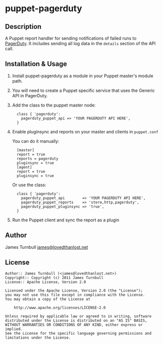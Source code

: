 puppet-pagerduty
================

Description
-----------

A Puppet report handler for sending notifications of failed runs to
[PagerDuty](http://www.pagerduty.com).  It includes sending all log data
in the `details` section of the API call.

Installation & Usage
-------------------

1. Install puppet-pagerduty as a module in your Puppet master's module
    path.

1. You will need to create a Puppet specific service that uses the 
   Generic API in PagerDuty.

1. Add the class to the puppet master node:

         class { 'pagerduty':
           pagerduty_puppet_api => 'YOUR PAGERDUTY API HERE',
         }


1. Enable pluginsync and reports on your master and clients in `puppet.conf`

   You can do it manually:

         [master]
         report = true
         reports = pagerduty
         pluginsync = true
         [agent]
         report = true
         pluginsync = true

   Or use the class:

         class { 'pagerduty':
           pagerduty_puppet_api        => 'YOUR PAGERDUTY API HERE',
           pagerduty_puppet_reports    => 'store,http,pagerduty',
           pagerduty_puppet_pluginsync => 'true',
         }

1. Run the Puppet client and sync the report as a plugin

Author
------

James Turnbull <james@lovedthanlost.net>

License
-------

    Author:: James Turnbull (<james@lovedthanlost.net>)
    Copyright:: Copyright (c) 2011 James Turnbull
    License:: Apache License, Version 2.0

    Licensed under the Apache License, Version 2.0 (the "License");
    you may not use this file except in compliance with the License.
    You may obtain a copy of the License at

        http://www.apache.org/licenses/LICENSE-2.0

    Unless required by applicable law or agreed to in writing, software
    distributed under the License is distributed on an "AS IS" BASIS,
    WITHOUT WARRANTIES OR CONDITIONS OF ANY KIND, either express or implied.
    See the License for the specific language governing permissions and
    limitations under the License.

